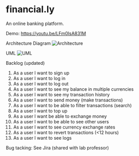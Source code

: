 # financial.ly

An online banking platform.


Demo: https://youtu.be/LFm0IsA831M

Architecture Diagram
![Architecture](https://i.imgur.com/vwkxrvO.jpg)

UML
![UML](https://i.imgur.com/GAkfCOP.png)

Backlog (updated)
1. As a user I want to sign up
2. As a user I want to log in
3. As a user I want to log out
4. As a user I want to see my balance in multiple currencies
5. As a user I want to see my transaction history
6. As a user I want to send money (make transactions)
7. As a user I want to be able to filter transactions (search)
8. As a user I want to top up
9. As a user I want be able to exchange money
10. As a user I want to be able to see other users
11. As a user I want to see currency exchange rates
12. As a user I want to revert transactions (<12 hours)
13. As a user I want to see logs

Bug tacking: See Jira (shared with lab professor)
